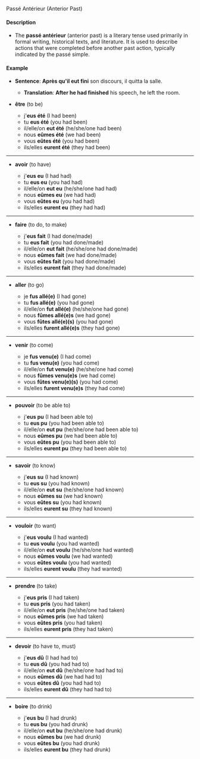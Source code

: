 
Passé Antérieur (Anterior Past)

#### Description
- The **passé antérieur** (anterior past) is a literary tense used primarily in formal writing, historical texts, and literature. It is used to describe actions that were completed before another past action, typically indicated by the passé simple.

#### Example
- **Sentence**: **Après qu'il eut fini** son discours, il quitta la salle.
    - **Translation**: **After he had finished** his speech, he left the room.


- **être** (to be)
    
    - j'**eus été** (I had been)
    - tu **eus été** (you had been)
    - il/elle/on **eut été** (he/she/one had been)
    - nous **eûmes été** (we had been)
    - vous **eûtes été** (you had been)
    - ils/elles **eurent été** (they had been)
---
- **avoir** (to have)
    
    - j'**eus eu** (I had had)
    - tu **eus eu** (you had had)
    - il/elle/on **eut eu** (he/she/one had had)
    - nous **eûmes eu** (we had had)
    - vous **eûtes eu** (you had had)
    - ils/elles **eurent eu** (they had had)
---
- **faire** (to do, to make)
    
    - j'**eus fait** (I had done/made)
    - tu **eus fait** (you had done/made)
    - il/elle/on **eut fait** (he/she/one had done/made)
    - nous **eûmes fait** (we had done/made)
    - vous **eûtes fait** (you had done/made)
    - ils/elles **eurent fait** (they had done/made)
---
- **aller** (to go)
    
    - je **fus allé(e)** (I had gone)
    - tu **fus allé(e)** (you had gone)
    - il/elle/on **fut allé(e)** (he/she/one had gone)
    - nous **fûmes allé(e)s** (we had gone)
    - vous **fûtes allé(e)(s)** (you had gone)
    - ils/elles **furent allé(e)s** (they had gone)
---
- **venir** (to come)
    
    - je **fus venu(e)** (I had come)
    - tu **fus venu(e)** (you had come)
    - il/elle/on **fut venu(e)** (he/she/one had come)
    - nous **fûmes venu(e)s** (we had come)
    - vous **fûtes venu(e)(s)** (you had come)
    - ils/elles **furent venu(e)s** (they had come)
---
- **pouvoir** (to be able to)
    
    - j'**eus pu** (I had been able to)
    - tu **eus pu** (you had been able to)
    - il/elle/on **eut pu** (he/she/one had been able to)
    - nous **eûmes pu** (we had been able to)
    - vous **eûtes pu** (you had been able to)
    - ils/elles **eurent pu** (they had been able to)
---
- **savoir** (to know)
    
    - j'**eus su** (I had known)
    - tu **eus su** (you had known)
    - il/elle/on **eut su** (he/she/one had known)
    - nous **eûmes su** (we had known)
    - vous **eûtes su** (you had known)
    - ils/elles **eurent su** (they had known)
---
- **vouloir** (to want)
    
    - j'**eus voulu** (I had wanted)
    - tu **eus voulu** (you had wanted)
    - il/elle/on **eut voulu** (he/she/one had wanted)
    - nous **eûmes voulu** (we had wanted)
    - vous **eûtes voulu** (you had wanted)
    - ils/elles **eurent voulu** (they had wanted)
---
- **prendre** (to take)
    
    - j'**eus pris** (I had taken)
    - tu **eus pris** (you had taken)
    - il/elle/on **eut pris** (he/she/one had taken)
    - nous **eûmes pris** (we had taken)
    - vous **eûtes pris** (you had taken)
    - ils/elles **eurent pris** (they had taken)
---
- **devoir** (to have to, must)
    
    - j'**eus dû** (I had had to)
    - tu **eus dû** (you had had to)
    - il/elle/on **eut dû** (he/she/one had had to)
    - nous **eûmes dû** (we had had to)
    - vous **eûtes dû** (you had had to)
    - ils/elles **eurent dû** (they had had to)
---
- **boire** (to drink)
    
    - j'**eus bu** (I had drunk)
    - tu **eus bu** (you had drunk)
    - il/elle/on **eut bu** (he/she/one had drunk)
    - nous **eûmes bu** (we had drunk)
    - vous **eûtes bu** (you had drunk)
    - ils/elles **eurent bu** (they had drunk)